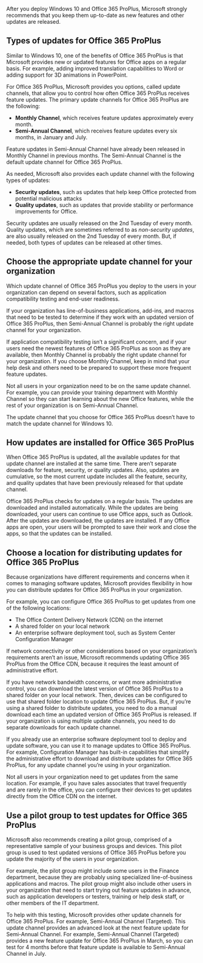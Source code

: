 After you deploy Windows 10 and Office 365 ProPlus, Microsoft strongly recommends that you keep them up-to-date as new features and other updates are released.

## Types of updates for Office 365 ProPlus
Similar to Windows 10, one of the benefits of Office 365 ProPlus is that Microsoft provides new or updated features for Office apps on a regular basis. For example, adding improved translation capabilities to Word or adding support for 3D animations in PowerPoint.

For Office 365 ProPlus, Microsoft provides you options, called update channels, that allow you to control how often Office 365 ProPlus receives feature updates. The primary update channels for Office 365 ProPlus are the following:

- **Monthly Channel**, which receives feature updates approximately every month.
- **Semi-Annual Channel**, which receives feature updates every six months, in January and July.

Feature updates in Semi-Annual Channel have already been released in Monthly Channel in previous months. The Semi-Annual Channel is the default update channel for Office 365 ProPlus.

As needed, Microsoft also provides each update channel with the following types of updates:

- **Security updates**, such as updates that help keep Office protected from potential malicious attacks
- **Quality updates**, such as updates that provide stability or performance improvements for Office.

Security updates are usually released on the 2nd Tuesday of every month. Quality updates, which are sometimes referred to as *non-security updates*, are also usually released on the 2nd Tuesday of every month. But, if needed, both types of updates can be released at other times.

## Choose the appropriate update channel for your organization
Which update channel of Office 365 ProPlus you deploy to the users in your organization can depend on several factors, such as application compatibility testing and end-user readiness.

If your organization has line-of-business applications, add-ins, and macros that need to be tested to determine if they work with an updated version of Office 365 ProPlus, then Semi-Annual Channel is probably the right update channel for your organization. 

If application compatibility testing isn’t a significant concern, and if your users need the newest features of Office 365 ProPlus as soon as they are available, then Monthly Channel is probably the right update channel for your organization. If you choose Monthly Channel, keep in mind that your help desk and others need to be prepared to support these more frequent feature updates.

Not all users in your organization need to be on the same update channel. For example, you can provide your training department with Monthly Channel so they can start learning about the new Office features, while the rest of your organization is on Semi-Annual Channel. 

The update channel that you choose for Office 365 ProPlus doesn’t have to match the update channel for Windows 10. 

## How updates are installed for Office 365 ProPlus
When Office 365 ProPlus is updated, all the available updates for that update channel are installed at the same time. There aren’t separate downloads for feature, security, or quality updates. Also, updates are cumulative, so the most current update includes all the feature, security, and quality updates that have been previously released for that update channel.

Office 365 ProPlus checks for updates on a regular basis. The updates are downloaded and installed automatically. While the updates are being downloaded, your users can continue to use Office apps, such as Outlook. After the updates are downloaded, the updates are installed. If any Office apps are open, your users will be prompted to save their work and close the apps, so that the updates can be installed.

## Choose a location for distributing updates for Office 365 ProPlus
Because organizations have different requirements and concerns when it comes to managing software updates, Microsoft provides flexibility in how you can distribute updates for Office 365 ProPlus in your organization.

For example, you can configure Office 365 ProPlus to get updates from one of the following locations:
- The Office Content Delivery Network (CDN) on the internet
- A shared folder on your local network
- An enterprise software deployment tool, such as System Center Configuration Manager

If network connectivity or other considerations based on your organization’s requirements aren’t an issue, Microsoft recommends updating Office 365 ProPlus from the Office CDN, because it requires the least amount of administrative effort. 

If you have network bandwidth concerns, or want more administrative control, you can download the latest version of Office 365 ProPlus to a shared folder on your local network. Then, devices can be configured to use that shared folder location to update Office 365 ProPlus.  But, if you’re using a shared folder to distribute updates, you need to do a manual download each time an updated version of Office 365 ProPlus is released. If your organization is using multiple update channels, you need to do separate downloads for each update channel.

If you already use an enterprise software deployment tool to deploy and update software, you can use it to manage updates to Office 365 ProPlus. For example, Configuration Manager has built-in capabilities that simplify the administrative effort to download and distribute updates for Office 365 ProPlus, for any update channel you’re using in your organization.

Not all users in your organization need to get updates from the same location. For example, if you have sales associates that travel frequently and are rarely in the office, you can configure their devices to get updates directly from the Office CDN on the internet.

## Use a pilot group to test updates for Office 365 ProPlus

Microsoft also recommends creating a pilot group, comprised of a representative sample of your business groups and devices. This pilot group is used to test updated versions of Office 365 ProPlus before you update the majority of the users in your organization. 

For example, the pilot group might include some users in the Finance department, because they are probably using specialized line-of-business applications and macros. The pilot group might also include other users in your organization that need to start trying out feature updates in advance, such as application developers or testers, training or help desk staff, or other members of the IT department.

To help with this testing, Microsoft provides other update channels for Office 365 ProPlus. For example, Semi-Annual Channel (Targeted). This update channel provides an advanced look at the next feature update for Semi-Annual Channel. For example, Semi-Annual Channel (Targeted) provides a new feature update for Office 365 ProPlus in March, so you can test for 4 months before that feature update is available to Semi-Annual Channel in July.